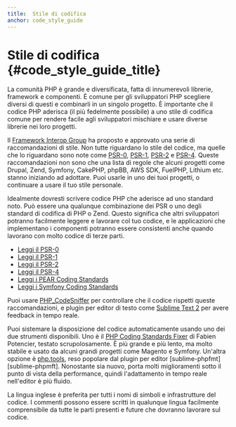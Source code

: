 ```yaml
---
title:  Stile di codifica
anchor: code_style_guide
---
```


# Stile di codifica {#code_style_guide_title}

La comunità PHP è grande e diversificata, fatta di innumerevoli librerie,
framework e componenti. È comune per gli sviluppatori PHP scegliere diversi di
questi e combinarli in un singolo progetto. È importante che il codice PHP
aderisca (il più fedelmente possibile) a uno stile di codifica comune per
rendere facile agli sviluppatori mischiare e usare diverse librerie nei loro
progetti.

Il [Framework Interop Group][fig] ha proposto e approvato una serie di
raccomandazioni di stile. Non tutte riguardano lo stile del codice, ma quelle
che lo riguardano sono note come [PSR-0][psr0], [PSR-1][psr1], [PSR-2][psr2] e
[PSR-4][psr4]. Queste raccomandazioni non sono che una lista di regole che
alcuni progetti come Drupal, Zend, Symfony, CakePHP, phpBB, AWS SDK, FuelPHP,
Lithium etc. stanno iniziando ad adottare. Puoi usarle in uno dei tuoi progetti,
o continuare a usare il tuo stile personale.

Idealmente dovresti scrivere codice PHP che aderisce ad uno standard noto. Può
essere una qualunque combinazione dei PSR o uno degli standard di codifica di
PHP o Zend. Questo significa che altri sviluppatori potranno facilmente leggere
e lavorare col tuo codice, e le applicazioni che implementano i componenti
potranno essere consistenti anche quando lavorano con molto codice di terze
parti.

* [Leggi il PSR-0][psr0]
* [Leggi il PSR-1][psr1]
* [Leggi il PSR-2][psr2]
* [Leggi il PSR-4][psr4]
* [Leggi i PEAR Coding Standards][pear-cs]
* [Leggi i Symfony Coding Standards][symfony-cs]

Puoi usare [PHP_CodeSniffer][phpcs] per controllare che il codice rispetti
queste raccomandazioni, e plugin per editor di testo come
[Sublime Text 2][st-cs] per avere feedback in tempo reale.

Puoi sistemare la disposizione del codice automaticamente usando uno dei due
strumenti disponibili. Uno è il [PHP Coding Standards Fixer][phpcsfixer] di
Fabien Potencier, testato scrupolosamente. È più grande e più lento, ma molto
stabile e usato da alcuni grandi progetti come Magento e Symfony. Un'altra
opzione è [php.tools][phptools], reso popolare dal plugin per editor
[sublime-phpfmt][sublime-phpmft]. Nonostante sia nuovo, porta molti
miglioramenti sotto il punto di vista della performance, quindi l'adattamento in
tempo reale nell'editor è più fluido.

La lingua inglese è preferita per tutti i nomi di simboli e infrastrutture del
codice. I commenti possono essere scritti in qualunque lingua facilmente
comprensibile da tutte le parti presenti e future che dovranno lavorare sul
codice.

[fig]: http://www.php-fig.org/
[psr0]: https://github.com/php-fig/fig-standards/blob/master/accepted/PSR-0.md
[psr1]: https://github.com/php-fig/fig-standards/blob/master/accepted/PSR-1-basic-coding-standard.md
[psr2]: https://github.com/php-fig/fig-standards/blob/master/accepted/PSR-2-coding-style-guide.md
[psr4]: https://github.com/php-fig/fig-standards/blob/master/accepted/PSR-4-autoloader.md
[pear-cs]: http://pear.php.net/manual/en/standards.php
[symfony-cs]: http://symfony.com/doc/current/contributing/code/standards.html
[phpcs]: http://pear.php.net/package/PHP_CodeSniffer/
[st-cs]: https://github.com/benmatselby/sublime-phpcs
[phpcsfixer]: http://cs.sensiolabs.org/
[phptools]: https://github.com/dericofilho/php.tools
[sublime-phpfmt]: https://github.com/dericofilho/sublime-phpfmt
